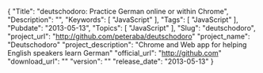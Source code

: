 {
	"Title": "deutschodoro: Practice German online or within Chrome",
	"Description": "",
	"Keywords": [
		"JavaScript"
	],
	"Tags": [
		"JavaScript"
	],
	"Pubdate": "2013-05-13",
	"Topics": [
		"JavaScript"
	],
	"Slug": "deutschodoro",
    "project_url": "http://github.com/peteraba/deutschodoro"
    "project_name": "Deutschodoro"
    "project_description": "Chrome and Web app for helping English speakers learn German"
    "official_url": "http://github.com"
    "download_url": ""
    "version": ""
    "release_date": "2013-05-13"
}
